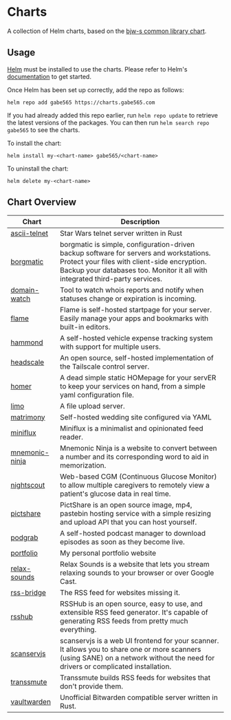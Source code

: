 # Charts

A collection of Helm charts, based on the
[bjw-s common library chart](https://github.com/bjw-s/helm-charts/tree/main/charts/library/common).

## Usage

[Helm](https://helm.sh) must be installed to use the charts.  Please refer to
Helm's [documentation](https://helm.sh/docs) to get started.

Once Helm has been set up correctly, add the repo as follows:

```shell
helm repo add gabe565 https://charts.gabe565.com
```

If you had already added this repo earlier, run `helm repo update` to retrieve
the latest versions of the packages.  You can then run `helm search repo
gabe565` to see the charts.

To install the <chart-name> chart:

```shell
helm install my-<chart-name> gabe565/<chart-name>
```

To uninstall the chart:

```shell
helm delete my-<chart-name>
```

## Chart Overview

| Chart | Description |
| ----- | ----------- |
| [ascii-telnet](charts/ascii-telnet) | Star Wars telnet server written in Rust |
| [borgmatic](charts/borgmatic) | borgmatic is simple, configuration-driven backup software for servers and workstations. Protect your files with client-side encryption. Backup your databases too. Monitor it all with integrated third-party services. |
| [domain-watch](charts/domain-watch) | Tool to watch whois reports and notify when statuses change or expiration is incoming. |
| [flame](charts/flame) | Flame is self-hosted startpage for your server. Easily manage your apps and bookmarks with built-in editors. |
| [hammond](charts/hammond) | A self-hosted vehicle expense tracking system with support for multiple users. |
| [headscale](charts/headscale) | An open source, self-hosted implementation of the Tailscale control server. |
| [homer](charts/homer) | A dead simple static HOMepage for your servER to keep your services on hand, from a simple yaml configuration file. |
| [limo](charts/limo) | A file upload server. |
| [matrimony](charts/matrimony) | Self-hosted wedding site configured via YAML |
| [miniflux](charts/miniflux) | Miniflux is a minimalist and opinionated feed reader. |
| [mnemonic-ninja](charts/mnemonic-ninja) | Mnemonic Ninja is a website to convert between a number and its corresponding word to aid in memorization. |
| [nightscout](charts/nightscout) | Web-based CGM (Continuous Glucose Monitor) to allow multiple caregivers to remotely view a patient's glucose data in real time. |
| [pictshare](charts/pictshare) | PictShare is an open source image, mp4, pastebin hosting service with a simple resizing and upload API that you can host yourself. |
| [podgrab](charts/podgrab) | A self-hosted podcast manager to download episodes as soon as they become live. |
| [portfolio](charts/portfolio) | My personal portfolio website |
| [relax-sounds](charts/relax-sounds) | Relax Sounds is a website that lets you stream relaxing sounds to your browser or over Google Cast. |
| [rss-bridge](charts/rss-bridge) | The RSS feed for websites missing it. |
| [rsshub](charts/rsshub) | RSSHub is an open source, easy to use, and extensible RSS feed generator. It's capable of generating RSS feeds from pretty much everything. |
| [scanservjs](charts/scanservjs) | scanservjs is a web UI frontend for your scanner. It allows you to share one or more scanners (using SANE) on a network without the need for drivers or complicated installation. |
| [transsmute](charts/transsmute) | Transsmute builds RSS feeds for websites that don't provide them. |
| [vaultwarden](charts/vaultwarden) | Unofficial Bitwarden compatible server written in Rust. |

